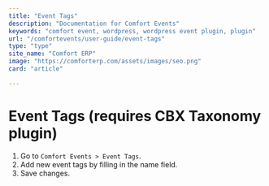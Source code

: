 ```yaml
---
title: "Event Tags"
description: "Documentation for Comfort Events"
keywords: "comfort event, wordpress, wordpress event plugin, plugin"
url: "/comfortevents/user-guide/event-tags"
type: "type"
site_name: "Comfort ERP"
image: "https://comforterp.com/assets/images/seo.png"
card: "article"

---
```


# Event Tags (requires CBX Taxonomy plugin)

1. Go to `Comfort Events > Event Tags`.
2. Add new event tags by filling in the name field.
3. Save changes.
